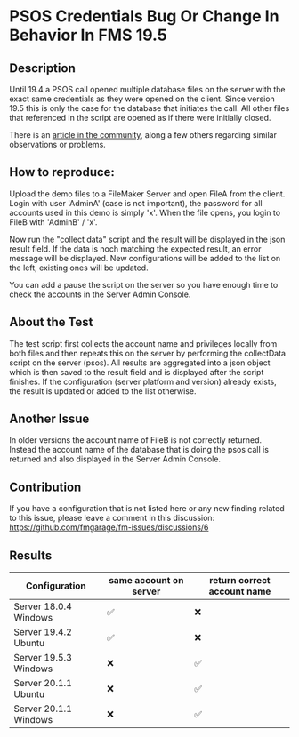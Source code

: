 # PSOS Credentials Bug Or Change In Behavior In FMS 19.5



## Description

Until 19.4 a PSOS call opened multiple database files on the server with the exact same credentials as they were opened on the client. Since version 19.5 this is only the case for the database that initiates the call. All other files that referenced in the script are opened as if there were initially closed. 

There is an [article in the community](https://community.claris.com/en/s/question/0D53w00005rIXYaCAO/psos-credentials-bug-or-change-in-behavior-in-fms-1952), along a few others regarding similar observations or problems.



## How to reproduce:

Upload the demo files to a FileMaker Server and open FileA from the client. Login with user 'AdminA' (case is not important), the password for all accounts used in this demo is simply 'x'. When the file opens, you login to FileB with 'AdminB' / 'x'.

Now run the "collect data" script and the result will be displayed in the json result field. If the data is noch matching the expected result, an error message will be displayed. New configurations will be added to the list on the left, existing ones will be updated. 

You can add a pause the script on the server so you have enough time to check the accounts in the Server Admin Console. 



## About the Test

The test script first collects the account name and privileges locally from both files and then repeats this on the server by performing the collectData script on the server (psos). All results are aggregated into a json object which is then saved to the result field and is displayed after the script finishes. If the configuration (server platform and version) already exists, the result is updated or added to the list otherwise. 



## Another Issue

In older versions the account name of FileB is not correctly returned. Instead the account name of the database that is doing the psos call is returned and also displayed in the Server Admin Console.



## Contribution

If you have a configuration that is not listed here or any new finding related to this issue, please leave a comment in this discussion: https://github.com/fmgarage/fm-issues/discussions/6



## Results

| Configuration         | same account on server | return correct account name |
| --------------------- | ---------------------- | --------------------------- |
| Server 18.0.4 Windows | ✅                      | ❌                           |
| Server 19.4.2 Ubuntu  | ✅                      | ❌                           |
| Server 19.5.3 Windows | ❌                      | ✅                           |
| Server 20.1.1 Ubuntu  | ❌                      | ✅                           |
| Server 20.1.1 Windows | ❌                      | ✅                           |



